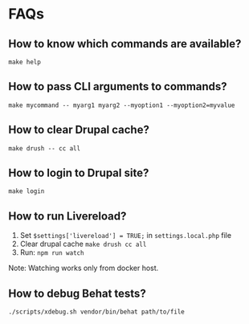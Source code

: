 # FAQs

## How to know which commands are available?
```
make help
```

## How to pass CLI arguments to commands?
```
make mycommand -- myarg1 myarg2 --myoption1 --myoption2=myvalue
```

## How to clear Drupal cache?
```
make drush -- cc all
```

## How to login to Drupal site?
```
make login
```

## How to run Livereload?
1. Set `$settings['livereload'] = TRUE;` in `settings.local.php` file
2. Clear drupal cache `make drush cc all`
3. Run: `npm run watch`

Note: Watching works only from docker host.

## How to debug Behat tests?
```
./scripts/xdebug.sh vendor/bin/behat path/to/file
```
